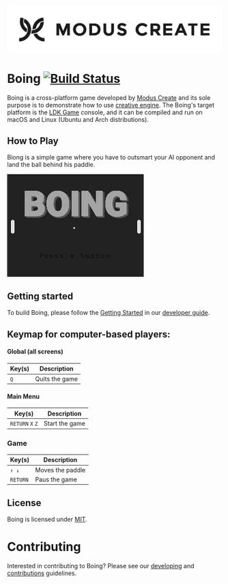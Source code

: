 [![Modus Create](./md/img/modus.logo.svg)](https://moduscreate.com)

# Boing [![Build Status](https://ci.moduscreate.com/buildStatus/icon?job=ModusCreateOrg/genus/master&build=1)](https://ci.moduscreate.com/job/ModusCreateOrg/job/genus/job/master/1/)

Boing is a cross-platform game developed by [Modus Create](https://moduscreate.com) and its sole purpose is to demonstrate how to use [creative engine](https://github.com/moduscreateorg/creative-engine). The Boing's target platform is the [LDK Game](https://retromimi.com/products/ldk-game) console, and it can be compiled and run on macOS and Linux (Ubuntu and Arch distributions).

## How to Play
Biong is a simple game where you have to outsmart your AI opponent and land the ball behind his paddle.

![boing-gameplay.gif](./md/img/boing-gameplay.gif)

## Getting started
To build Boing, please follow the [Getting Started](./md/DEVELOPING.md#getting-started) in our [developer guide](./md/DEVELOPING.md).

## Keymap for computer-based players:

#### Global (all screens)
| Key(s) | Description |
| --- | --- |
| `Q` | Quits the game |


#### Main Menu
| Key(s) | Description |
| --- | --- |
| `RETURN` `X` `Z` | Start the game |


### Game
| Key(s) | Description |
| --- | --- |
|`↑ ↓` | Moves the paddle |
|`RETURN` | Paus the game |


## License
Boing is licensed under [MIT](https://opensource.org/licenses/MIT).

# Contributing
Interested in contributing to Boing? Please see our [developing](./md/DEVELOPING.md) and [contributions](./md/CONTRIBUTIONS.MD) guidelines. 
